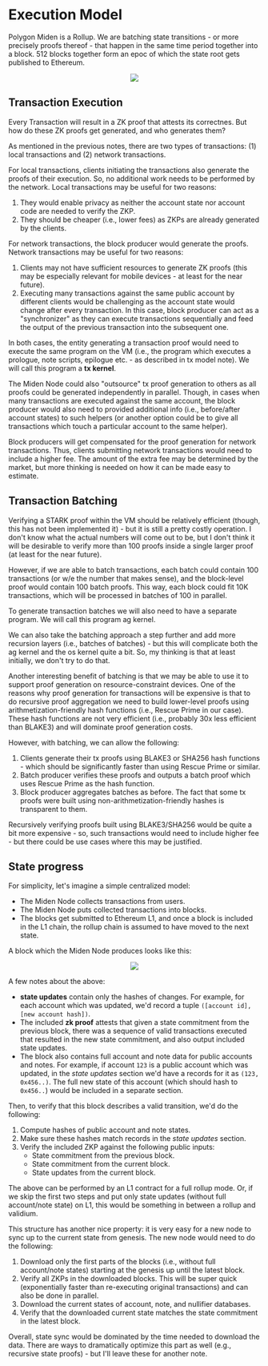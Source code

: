 # Execution Model
Polygon Miden is a Rollup. We are batching state transitions - or more precisely proofs thereof - that happen in the same time period together into a block. 512 blocks together form an epoc of which the state root gets published to Ethereum. 

<p align="center">
  <img src="../diagrams/protocol/execution/Execution.png">
</p>

## Transaction Execution
Every Transaction will result in a ZK proof that attests its correctnes. But how do these ZK proofs get generated, and who generates them?

As mentioned in the previous notes, there are two types of transactions: (1) local transactions and (2) network transactions.

For local transactions, clients initiating the transactions also generate the proofs of their execution. So, no additional work needs to be performed by the network. Local transactions may be useful for two reasons:

1. They would enable privacy as neither the account state nor account code are needed to verify the ZKP.
2. They should be cheaper (i.e., lower fees) as ZKPs are already generated by the clients.

For network transactions, the block producer would generate the proofs. Network transactions may be useful for two reasons:

1. Clients may not have sufficient resources to generate ZK proofs (this may be especially relevant for mobile devices - at least for the near future).
2. Executing many transactions against the same public account by different clients would be challenging as the account state would change after every transaction. In this case, block producer can act as a "synchronizer" as they can execute transactions sequentially and feed the output of the previous transaction into the subsequent one.

In both cases, the entity generating a transaction proof would need to execute the same program on the VM (i.e., the program which executes a prologue, note scripts, epilogue etc. - as described in tx model note). We will call this program a **tx kernel**.

The Miden Node could also "outsource" tx proof generation to others as all proofs could be generated independently in parallel. Though, in cases when many transactions are executed against the same account, the block producer would also need to provided additional info (i.e., before/after account states) to such helpers (or another option could be to give all transactions which touch a particular account to the same helper).

Block producers will get compensated for the proof generation for network transactions. Thus, clients submitting network transactions would need to include a higher fee. The amount of the extra fee may be determined by the market, but more thinking is needed on how it can be made easy to estimate.


## Transaction Batching
Verifying a STARK proof within the VM should be relatively efficient (though, this has not been implemented it) - but it is still a pretty costly operation. I don't know what the actual numbers will come out to be, but I don't think it will be desirable to verify more than 100 proofs inside a single larger proof (at least for the near future).

However, if we are able to batch transactions, each batch could contain 100 transactions (or w/e the number that makes sense), and the block-level proof would contain 100 batch proofs. This way, each block could fit 10K transactions, which will be processed in batches of 100 in parallel.

To generate transaction batches we will also need to have a separate program. We will call this program ag kernel.

We can also take the batching approach a step further and add more recursion layers (i.e., batches of batches) - but this will complicate both the ag kernel and the os kernel quite a bit. So, my thinking is that at least initially, we don't try to do that.

Another interesting benefit of batching is that we may be able to use it to support proof generation on resource-constraint devices. One of the reasons why proof generation for transactions will be expensive is that to do recursive proof aggregation we need to build lower-level proofs using arithmetization-friendly hash functions (i.e., Rescue Prime in our case). These hash functions are not very efficient (i.e., probably 30x less efficient than BLAKE3) and will dominate proof generation costs.

However, with batching, we can allow the following:

1. Clients generate their tx proofs using BLAKE3 or SHA256 hash functions - which should be significantly faster than using Rescue Prime or similar.
2. Batch producer verifies these proofs and outputs a batch proof which uses Rescue Prime as the hash function.
3. Block producer aggregates batches as before. The fact that some tx proofs were built using non-arithmetization-friendly hashes is transparent to them.

Recursively verifying proofs built using BLAKE3/SHA256 would be quite a bit more expensive - so, such transactions would need to include higher fee - but there could be use cases where this may be justified.

## State progress 
For simplicity, let's imagine a simple centralized model:
* The Miden Node collects transactions from users.
* The Miden Node puts collected transactions into blocks.
* The blocks get submitted to Ethereum L1, and once a block is included in the L1 chain, the rollup chain is assumed to have moved to the next state.

A block which the Miden Node produces looks like this:

<p align="center">
  <img src="../diagrams/protocol/execution/Block.png">
</p>

A few notes about the above:

* **state updates** contain only the hashes of changes. For example, for each account which was updated, we'd record a tuple `([account id], [new account hash])`.
* The included **zk proof** attests that given a state commitment from the previous block, there was a sequence of valid transactions executed that resulted in the new state commitment, and also output included state updates.
* The block also contains full account and note data for public accounts and notes. For example, if account `123` is a public account which was updated, in the *state updates* section we'd have a records for it as `(123, 0x456..)`. The full new state of this account (which should hash to `0x456..`) would be included in a separate section.

Then, to verify that this block describes a valid transition, we'd do the following:
1. Compute hashes of public account and note states.
2. Make sure these hashes match records in the *state updates* section.
3. Verify the included ZKP against the following public inputs:
   - State commitment from the previous block.
   - State commitment from the current block.
   - State updates from the current block.

The above can be performed by an L1 contract for a full rollup mode. Or, if we skip the first two steps and put only state updates (without full account/note state) on L1, this would be something in between a rollup and validium.

This structure has another nice property: it is very easy for a new node to sync up to the current state from genesis. The new node would need to do the following:
1. Download only the first parts of the blocks (i.e., without full account/note states) starting at the genesis up until the latest block.
2. Verify all ZKPs in the downloaded blocks. This will be super quick (exponentially faster than re-executing original transactions) and can also be done in parallel.
3. Download the current states of account, note, and nullifier databases.
4. Verify that the downloaded current state matches the state commitment in the latest block.

Overall, state sync would be dominated by the time needed to download the data. There are ways to dramatically optimize this part as well (e.g., recursive state proofs) - but I'll leave these for another note.
